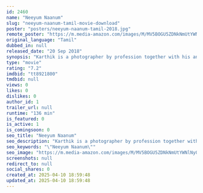 ```yaml
---
id: 2460
name: "Neeyum Naanum"
slug: "neeyum-naanum-tamil-movie-download"
poster: "posters/neeyum-naanum-tamil-2018.jpg"
remote_poster: "https://m.media-amazon.com/images/M/MV5BOGU5ZDNkNmUtYWNlNy00YjA1LWI0NDYtN2QzYTk0ZWQ2MWNiXkEyXkFqcGdeQXVyOTA0ODgwMzY@._V1_SX300.jpg"
original_language: "Tamil"
dubbed_in: null
released_date: "20 Sep 2018"
synopsis: "Karthik is a photographer by profession together with his another two friends Arun and Viki. One fine day, he came across Oviya who is after her break-up. Karthik falling in love with her."
type: "movie"
rating: "7.2"
imdbid: "tt8921800"
tmdbid: null
views: 0
likes: 0
dislikes: 0
author_id: 1
trailer_url: null
runtime: "136 min"
is_featured: 0
is_active: 1
is_comingsoon: 0
seo_title: "Neeyum Naanum"
seo_description: "Karthik is a photographer by profession together with his another two friends Arun and Viki. One fine day, he came across Oviya who is after her break-up. Karthik falling in love with her."
seo_keywords: "\"Neeyum Naanum\""
seo_image: "https://m.media-amazon.com/images/M/MV5BOGU5ZDNkNmUtYWNlNy00YjA1LWI0NDYtN2QzYTk0ZWQ2MWNiXkEyXkFqcGdeQXVyOTA0ODgwMzY@._V1_SX300.jpg"
screenshots: null
redirect_to: null
social_shares: 0
created_at: 2025-04-10 18:59:48
updated_at: 2025-04-10 18:59:48
---
```


